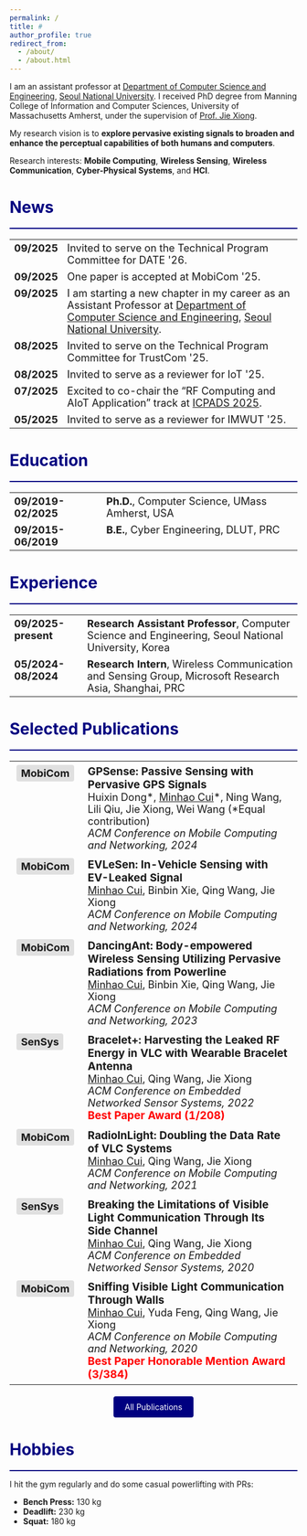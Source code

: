 ```yaml
---
permalink: /
title: #
author_profile: true
redirect_from: 
  - /about/
  - /about.html
---
```



I am an assistant professor at [Department of Computer Science and Engineering](https://cse.snu.ac.kr), [Seoul National University](https://en.snu.ac.kr/index.html). I received PhD degree from Manning College of Information and Computer Sciences, University of Massachusetts Amherst, under the supervision of [Prof. Jie Xiong](https://people.cs.umass.edu/~jxiong/).

My research vision is to **explore pervasive existing signals to broaden and enhance the perceptual capabilities of both humans and computers**. 

Research interests: **Mobile Computing**, **Wireless Sensing**, **Wireless Communication**, **Cyber-Physical Systems**, and **HCI**.


<span style="color:Navy">News</span>
======
<hr style="border: none; height: 2px; background-color: Navy;">


<style>
  table {
    border-collapse: collapse;
    border: none;
    font-size: 18px;
  }
  table td, table tr {
    border: none;
    padding: 4px 8px; /* optional: for nicer spacing */
    vertical-align: top;
  }
</style>

<table>
    <tr>
    <td><b>09/2025</b></td>
    <td>
      Invited to serve on the Technical Program Committee for DATE '26.
    </td>
  </tr> 
  <tr>
    <td><b>09/2025</b></td>
    <td>
      One paper is accepted at MobiCom '25.
    </td>
  </tr> 
  <tr>
    <td><b>09/2025</b></td>
    <td>
      I am starting a new chapter in my career as an Assistant Professor at 
      <a href="https://cse.snu.ac.kr">Department of Computer Science and Engineering</a>, 
      <a href="https://en.snu.ac.kr/index.html">Seoul National University</a>.
    </td>
  </tr>  
  <tr>
    <td><b>08/2025</b></td>
    <td>
      Invited to serve on the Technical Program Committee for TrustCom '25.
    </td>
  </tr>
  <tr>
    <td><b>08/2025</b></td>
    <td>
      Invited to serve as a reviewer for IoT '25.
    </td>
  </tr> 
  <tr>
    <td><b>07/2025</b></td>
    <td>
      Excited to co-chair the “RF Computing and AIoT Application” track at 
      <a href="http://ieee-icpads.org.cn">ICPADS 2025</a>.
    </td>
  </tr> 
  <tr>
    <td><b>05/2025</b></td>
    <td>
      Invited to serve as a reviewer for IMWUT '25.
    </td>
  </tr> 
</table>

<span style="color:Navy">Education</span>
======
<hr style="border: none; height: 2px; background-color: Navy;">
<table>
  <tr>
    <td><b>09/2019-02/2025</b></td>
    <td>
      <b>Ph.D.</b>, Computer Science, UMass Amherst, USA
    </td>
  </tr>
  
  <tr>
    <td><b>09/2015-06/2019</b></td>
    <td>
      <b>B.E.</b>, Cyber Engineering, DLUT, PRC
    </td>
  </tr> 
</table>

<span style="color:Navy">Experience</span>
======
<hr style="border: none; height: 2px; background-color: Navy;">
<table>
  <tr>
    <td><b>09/2025-present</b></td>
    <td>
      <b>Research Assistant Professor</b>, Computer Science and Engineering, Seoul National University, Korea
    </td>
  </tr>
  
  <tr>
    <td><b>05/2024-08/2024</b></td>
    <td>
      <b>Research Intern</b>, Wireless Communication and Sensing Group, Microsoft Research Asia, Shanghai, PRC
    </td>
  </tr> 
</table>
        
<span style="color:Navy">Selected Publications</span>
======
<hr style="border: none; height: 2px; background-color: Navy;">

<style>
  .publications-label {
    background-color: #e0e0e0; /* light gray background */
    padding: 4px 8px;
    border-radius: 4px;
    display: inline-block;
    font-weight: bold;
  }
  .publications-item td {
    vertical-align: top;
    padding: 6px 12px;
  }
  .publications-content b {
    font-size: 1.05em;
  }
</style>

<table>

  <tr class="publications-item">
    <td class="publications-date">
      <span class="publications-label">MobiCom</span>
    </td>
    <td class="publications-content">
      <b>GPSense: Passive Sensing with Pervasive GPS Signals</b>
      <br/>
      Huixin Dong*, <u>Minhao Cui</u>*, Ning Wang, Lili Qiu, Jie Xiong, Wei Wang (*Equal contribution)
      <br/>
      <i>ACM Conference on Mobile Computing and Networking, 2024</i>
      <br/>
    </td>
  </tr>

  <tr class="publications-item">
    <td class="publications-date">
      <span class="publications-label">MobiCom</span>
    </td>
    <td class="publications-content">
      <b>EVLeSen: In-Vehicle Sensing with EV-Leaked Signal</b>
      <br/>
      <u>Minhao Cui</u>, Binbin Xie, Qing Wang, Jie Xiong
      <br/>
      <i>ACM Conference on Mobile Computing and Networking, 2024</i>
      <br/>
    </td>
  </tr>



  <tr class="publications-item">
    <td class="publications-date">
      <span class="publications-label">MobiCom</span>
    </td>
    <td class="publications-content">
      <b>DancingAnt: Body-empowered Wireless Sensing Utilizing Pervasive Radiations from Powerline</b>
      <br/>
      <u>Minhao Cui</u>, Binbin Xie, Qing Wang, Jie Xiong
      <br/>
      <i>ACM Conference on Mobile Computing and Networking, 2023</i>
      <br/>
    </td>
  </tr>


  <tr class="publications-item">
    <td class="publications-date">
      <span class="publications-label">SenSys</span>
    </td>
    <td class="publications-content">
      <b>Bracelet+: Harvesting the Leaked RF Energy in VLC with Wearable Bracelet Antenna</b>
      <br/>
      <u>Minhao Cui</u>, Qing Wang, Jie Xiong
      <br/>
      <i>ACM Conference on Embedded Networked Sensor Systems, 2022</i>
      <br/>
      <span style="color:red;"><b>Best Paper Award (1/208)</b></span>
      <br/>
    </td>
  </tr>

   <tr class="publications-item">
    <td class="publications-date">
      <span class="publications-label">MobiCom</span>
    </td>
    <td class="publications-content">
      <b>RadioInLight: Doubling the Data Rate of VLC Systems</b>
      <br/>
      <u>Minhao Cui</u>, Qing Wang, Jie Xiong
      <br/>
      <i>ACM Conference on Mobile Computing and Networking, 2021</i>
      <br/>
    </td>
  </tr>

  <tr class="publications-item">
    <td class="publications-date">
      <span class="publications-label">SenSys</span>
    </td>
    <td class="publications-content">
      <b>Breaking the Limitations of Visible Light Communication Through Its Side Channel</b>
      <br/>
      <u>Minhao Cui</u>, Qing Wang, Jie Xiong
      <br/>
      <i>ACM Conference on Embedded Networked Sensor Systems, 2020</i>
      <br/>
    </td>
  </tr>

  <tr class="publications-item">
    <td class="publications-date">
      <span class="publications-label">MobiCom</span>
    </td>
    <td class="publications-content">
      <b>Sniffing Visible Light Communication Through Walls</b>
      <br/>
      <u>Minhao Cui</u>, Yuda Feng, Qing Wang, Jie Xiong
      <br/>
      <i>ACM Conference on Mobile Computing and Networking, 2020</i>
      <br/>
      <span style="color:red;"><b>Best Paper Honorable Mention Award (3/384)</b></span>
      <br/>
    </td>
  </tr>
</table>

<div style="text-align: center; margin-top: 20px;">
  <a href="/publications/" style="background-color: navy; color: white; padding: 10px 20px; text-decoration: none; border-radius: 4px; display: inline-block;">
    All Publications
  </a>
</div>

<span style="color:Navy">Hobbies</span>
======
<hr style="border: none; height: 2px; background-color: Navy;">

I hit the gym regularly and do some casual powerlifting with PRs:
<ul>
  <li><b>Bench Press:</b> 130 kg</li>
  <li><b>Deadlift:</b> 230 kg</li>
  <li><b>Squat:</b> 180 kg</li>
</ul>
